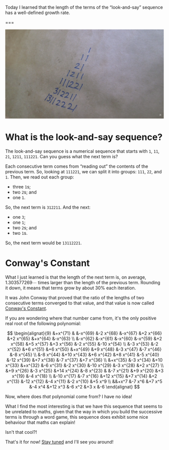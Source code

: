 Today I learned that the length of the terms of the “look-and-say” sequence has a well-defined growth rate.

===

![A screenshot of a Numberphile video on the look-and-say sequence displaying the first terms of the look-and-say sequence.](thumbnail.png "The first few terms of the look-and-say sequence.")


# What is the look-and-say sequence?

The look-and-say sequence is a numerical sequence that starts with `1`,
`11`, `21`, `1211`, `111221`.
Can you guess what the next term is?

Each consecutive term comes from “reading out” the contents of the previous term.
So, looking at `111221`, we can split it into groups: `111`, `22`, and `1`.
Then, we read out each group:

 - three `1`s;
 - two `2`s; and
 - one `1`.

So, the next term is `312211`.
And the next:

 - one `3`;
 - one `1`;
 - two `2`s; and
 - two `1`s.

So, the next term would be `13112221`.


# Conway's Constant

What I just learned is that the length of the next term is, on average,
$1.303577269\cdots$ times larger than the length of the previous term.
Rounding it down, it means that terms grow by about $30\%$ each iteration.

It was John Conway that proved that the ratio of the lengths of two consecutive terms converged to that value,
and that value is now called [Conway's Constant][cc].

If you are wondering where that number came from, it's the only positive real root of the following polynomial:

$$
\begin{alignat}{9}
 &+x^{71} & &-x^{69}  &-2 x^{68}  &-x^{67}  &+2 x^{66}  &+2 x^{65}  &+x^{64}  &-x^{63} \\
 &-x^{62} &-x^{61} &-x^{60}  &-x^{59}  &+2 x^{58}  &+5 x^{57}  &+3 x^{56}  &-2 x^{55}  &-10 x^{54} \\
 &-3 x^{53} &-2 x^{52} &+6 x^{51} &+6 x^{50} &+x^{49} &+9 x^{48} &-3 x^{47} &-7 x^{46} &-8 x^{45} \\
 &-8 x^{44} &+10 x^{43} &+6 x^{42} &+8 x^{41} &-5 x^{40} &-12 x^{39} &+7 x^{38} &-7 x^{37} &+7 x^{36} \\
 &+x^{35} &-3 x^{34} &+10 x^{33} &+x^{32} &-6 x^{31} &-2 x^{30} &-10 x^{29} &-3 x^{28} &+2 x^{27} \\
 &+9 x^{26} &-3 x^{25} &+14 x^{24} &-8 x^{23} & &-7 x^{21} &+9 x^{20} &+3 x^{19} &-4 x^{18} \\
 &-10 x^{17} &-7 x^{16} &+12 x^{15} &+7 x^{14} &+2 x^{13} &-12 x^{12} &-4 x^{11} &-2 x^{10} &+5 x^9 \\
  &&+x^7 &-7 x^6 &+7 x^5 &-4 x^4 &+12 x^3 &-6 x^2 &+3 x &-6
\end{alignat}
$$

Now, where does _that_ polynomial come from?
I have no idea!

What I find the most interesting is that we have this sequence that seems to be unrelated to maths,
given that the way in which you build the successive terms is through a word game,
this sequence does exhibit some nice behaviour that maths can explain!

Isn't that cool?!

[cc]: https://mathworld.wolfram.com/ConwaysConstant.html


That's it for now! [Stay tuned][subscribe] and I'll see you around!

[subscribe]: /subscribe
